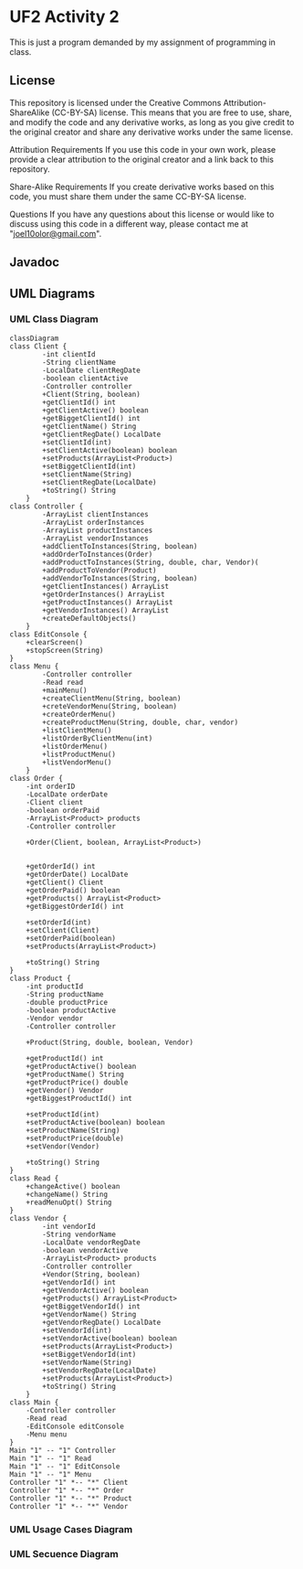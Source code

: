 # UF2 Activity 2
This is just a program demanded by my assignment of programming in class.

## License
This repository is licensed under the Creative Commons Attribution-ShareAlike (CC-BY-SA) license. This means that you are free to use, share, and modify the code and any derivative works, as long as you give credit to the original creator and share any derivative works under the same license.

Attribution Requirements
If you use this code in your own work, please provide a clear attribution to the original creator and a link back to this repository.

Share-Alike Requirements
If you create derivative works based on this code, you must share them under the same CC-BY-SA license.

Questions
If you have any questions about this license or would like to discuss using this code in a different way, please contact me at "joel10olor@gmail.com".
## Javadoc

## UML Diagrams
### UML Class Diagram
```mermaid
classDiagram
class Client {
        -int clientId
        -String clientName
        -LocalDate clientRegDate
        -boolean clientActive
        -Controller controller
        +Client(String, boolean)
        +getClientId() int
        +getClientActive() boolean
        +getBiggetClientId() int
        +getClientName() String
        +getClientRegDate() LocalDate
        +setClientId(int)
        +setClientActive(boolean) boolean
        +setProducts(ArrayList<Product>)
        +setBiggetClientId(int)
        +setClientName(String)
        +setClientRegDate(LocalDate)
        +toString() String
    }
class Controller {
        -ArrayList clientInstances
        -ArrayList orderInstances
        -ArrayList productInstances
        -ArrayList vendorInstances
        +addClientToInstances(String, boolean)
        +addOrderToInstances(Order)
        +addProductToInstances(String, double, char, Vendor)(
        +addProductToVendor(Product)
        +addVendorToInstances(String, boolean)
        +getClientInstances() ArrayList
        +getOrderInstances() ArrayList
        +getProductInstances() ArrayList
        +getVendorInstances() ArrayList
        +createDefaultObjects()
    }
class EditConsole {
    +clearScreen()
    +stopScreen(String)
}
class Menu {
        -Controller controller
        -Read read
        +mainMenu()
        +createClientMenu(String, boolean)
        +creteVendorMenu(String, boolean)
        +createOrderMenu()
        +createProductMenu(String, double, char, vendor)
        +listClientMenu()
        +listOrderByClientMenu(int)
        +listOrderMenu()
        +listProductMenu()
        +listVendorMenu()
    }
class Order {
    -int orderID
    -LocalDate orderDate   
    -Client client
    -boolean orderPaid
    -ArrayList<Product> products
    -Controller controller
    
    +Order(Client, boolean, ArrayList<Product>)
    
    
    +getOrderId() int
    +getOrderDate() LocalDate
    +getClient() Client
    +getOrderPaid() boolean
    +getProducts() ArrayList<Product>
    +getBiggestOrderId() int
    
    +setOrderId(int)
    +setClient(Client)
    +setOrderPaid(boolean)
    +setProducts(ArrayList<Product>)
    
    +toString() String
}
class Product {
    -int productId
    -String productName
    -double productPrice
    -boolean productActive
    -Vendor vendor
    -Controller controller
    
    +Product(String, double, boolean, Vendor)
    
    +getProductId() int
    +getProductActive() boolean
    +getProductName() String
    +getProductPrice() double
    +getVendor() Vendor
    +getBiggestProductId() int
    
    +setProductId(int)
    +setProductActive(boolean) boolean
    +setProductName(String)
    +setProductPrice(double)
    +setVendor(Vendor)
    
    +toString() String
}
class Read {
    +changeActive() boolean
    +changeName() String
    +readMenuOpt() String
}
class Vendor {
        -int vendorId
        -String vendorName
        -LocalDate vendorRegDate
        -boolean vendorActive
        -ArrayList<Product> products
        -Controller controller
        +Vendor(String, boolean)
        +getVendorId() int
        +getVendorActive() boolean
        +getProducts() ArrayList<Product>
        +getBiggetVendorId() int
        +getVendorName() String
        +getVendorRegDate() LocalDate
        +setVendorId(int)
        +setVendorActive(boolean) boolean
        +setProducts(ArrayList<Product>)
        +setBiggetVendorId(int)
        +setVendorName(String)
        +setVendorRegDate(LocalDate)
        +setProducts(ArrayList<Product>)
        +toString() String
    }
class Main {
    -Controller controller
    -Read read
    -EditConsole editConsole
    -Menu menu
}
Main "1" -- "1" Controller
Main "1" -- "1" Read
Main "1" -- "1" EditConsole
Main "1" -- "1" Menu
Controller "1" *-- "*" Client
Controller "1" *-- "*" Order
Controller "1" *-- "*" Product
Controller "1" *-- "*" Vendor
```

### UML Usage Cases Diagram

### UML Secuence Diagram